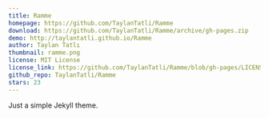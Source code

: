 ```yaml
---
title: Ramme
homepage: https://github.com/TaylanTatli/Ramme
download: https://github.com/TaylanTatli/Ramme/archive/gh-pages.zip
demo: http://taylantatli.github.io/Ramme
author: Taylan Tatlı
thumbnail: ramme.png
license: MIT License
license_link: https://github.com/TaylanTatli/Ramme/blob/gh-pages/LICENSE
github_repo: TaylanTatli/Ramme
stars: 23
---
```


Just a simple Jekyll theme.
